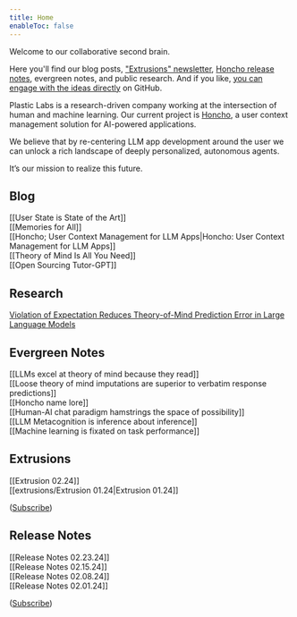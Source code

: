 ```yaml
---
title: Home
enableToc: false
---
```

Welcome to our collaborative second brain. 

Here you'll find our blog posts, ["Extrusions" newsletter](https://plasticlabs.typeform.com/extrusions), [Honcho release notes](https://plasticlabs.typeform.com/honchoupdates), evergreen notes, and public research. And if you like, [you can engage with the ideas directly](https://github.com/plastic-labs/blog) on GitHub.

Plastic Labs is a research-driven company working at the intersection of human and machine learning. Our current project is [Honcho](https://honcho.dev), a user context management solution for AI-powered applications. 

We believe that by re-centering LLM app development around the user we can unlock a rich landscape of deeply personalized, autonomous agents.

It’s our mission to realize this future.

## Blog

[[User State is State of the Art]]  
[[Memories for All]]  
[[Honcho; User Context Management for LLM Apps|Honcho: User Context Management for LLM Apps]]  
[[Theory of Mind Is All You Need]]  
[[Open Sourcing Tutor-GPT]]

## Research

[Violation of Expectation Reduces Theory-of-Mind Prediction Error in Large Language Models](https://arxiv.org/abs/2310.06983)

## Evergreen Notes

[[LLMs excel at theory of mind because they read]]  
[[Loose theory of mind imputations are superior to verbatim response predictions]]  
[[Honcho name lore]]  
[[Human-AI chat paradigm hamstrings the space of possibility]]  
[[LLM Metacognition is inference about inference]]  
[[Machine learning is fixated on task performance]]  

## Extrusions

[[Extrusion 02.24]]  
[[extrusions/Extrusion 01.24|Extrusion 01.24]]  

([Subscribe](https://plasticlabs.typeform.com/extrusions))  

## Release Notes 

[[Release Notes 02.23.24]]  
[[Release Notes 02.15.24]]  
[[Release Notes 02.08.24]]  
[[Release Notes 02.01.24]]  

([Subscribe](https://plasticlabs.typeform.com/honchoupdates))  
